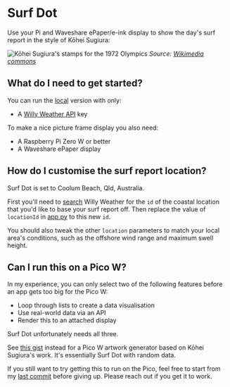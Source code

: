 # Surf Dot

Use your Pi and Waveshare ePaper/e-ink display to show the day's surf report in the style of Kōhei Sugiura:

![Kōhei Sugiura's stamps for the 1972 Olympics](https://upload.wikimedia.org/wikipedia/commons/thumb/a/a9/Stamps_of_Germany_%28BRD%29%2C_Olympiade_1972%2C_Blockausgabe_1971%2C_Markenblock.jpg/1600px-Stamps_of_Germany_%28BRD%29%2C_Olympiade_1972%2C_Blockausgabe_1971%2C_Markenblock.jpg?20070622084910)
_Source: [Wikimedia commons](https://w.wiki/69Lz)_

## What do I need to get started?

You can run the [local](/src/local) version with only:

- A [Willy Weather API](https://www.willyweather.com.au/info/api.html) key

To make a nice picture frame display you also need:

- A Raspberry Pi Zero W or better
- A Waveshare ePaper display

## How do I customise the surf report location?

Surf Dot is set to Coolum Beach, Qld, Australia.

First you'll need to [search](https://www.willyweather.com.au/api/docs/v2.html#search) Willy Weather for the `id` of the coastal location that you'd like to base your surf report off. Then replace the value of `locationId` in [app.py](/src/zero/app.py) to this new `id`.

You should also tweak the other `location` parameters to match your local area's conditions, such as the offshore wind range and maximum swell height.

## Can I run this on a Pico W?

In my experience, you can only select two of the following features before an app gets too big for the Pico W:

- Loop through lists to create a data visualisation
- Use real-world data via an API
- Render this to an attached display

Surf Dot unfortunately needs all three.

See [this gist](https://gist.github.com/dnywh/7a56db9b077843e5926ff594c7ecd375) instead for a Pico W artwork generator based on Kōhei Sugiura's work. It's essentially Surf Dot with random data.

If you still want to try getting this to run on the Pico, feel free to start from my [last commit](https://github.com/dnywh/surf-dot/blob/ac531aa3aa59acd1ebbf5a066347d1437d4da284/src/pico/app.py) before giving up. Please reach out if you get it to work.
